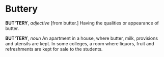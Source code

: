 # Buttery

**BUT'TERY**, _adjective_ \[from butter.\] Having the qualities or appearance of butter.

**BUT'TERY**, _noun_ An apartment in a house, where butter, milk, provisions and utensils are kept. In some colleges, a room where liquors, fruit and refreshments are kept for sale to the students.